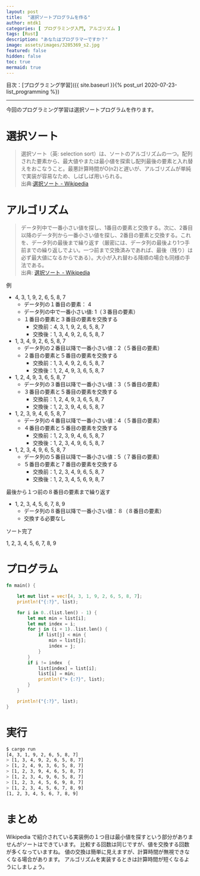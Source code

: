 ```yaml
---
layout: post
title:  "選択ソートプログラムを作る"
author: mtdk1
categories: [ プログラミング入門, アルゴリズム ]
tags: [Rust]
description: "あなたはプログラマーですか？"
image: assets/images/3205369_s2.jpg
featured: false
hidden: false
toc: true
mermaid: true
---
```


目次：[プログラミング学習]({{ site.baseurl }}{% post_url 2020-07-23-list_programming %})

---

今回のプログラミング学習は選択ソートプログラムを作ります。

# 選択ソート

> 選択ソート（英: selection sort）は、ソートのアルゴリズムの一つ。配列された要素から、最大値やまたは最小値を探索し配列最後の要素と入れ替えをおこなうこと。最悪計算時間がO(n2)と遅いが、アルゴリズムが単純で実装が容易なため、しばしば用いられる。<br>
出典:[選択ソート - Wikipedia](https://ja.wikipedia.org/wiki/%E9%81%B8%E6%8A%9E%E3%82%BD%E3%83%BC%E3%83%88#:~:text=%E9%81%B8%E6%8A%9E%E3%82%BD%E3%83%BC%E3%83%88%EF%BC%88%E8%8B%B1%3A%20selection%20sort,%E3%81%AA%E3%81%9F%E3%82%81%E3%80%81%E3%81%97%E3%81%B0%E3%81%97%E3%81%B0%E7%94%A8%E3%81%84%E3%82%89%E3%82%8C%E3%82%8B%E3%80%82)

# アルゴリズム

> データ列中で一番小さい値を探し、1番目の要素と交換する。次に、2番目以降のデータ列から一番小さい値を探し、2番目の要素と交換する。これを、データ列の最後まで繰り返す（厳密には、データ列の最後より1つ手前までの繰り返しでよい。一つ前まで交換済みであれば、最後（残り）は必ず最大値になるからである）。大小が入れ替わる降順の場合も同様の手法である。<br>
> 出典: [選択ソート - Wikipedia](https://ja.wikipedia.org/wiki/%E9%81%B8%E6%8A%9E%E3%82%BD%E3%83%BC%E3%83%88])

例

- 4, 3, 1, 9, 2, 6, 5, 8, 7
  - データ列の１番目の要素： 4
  - データ列の中で一番小さい値: 1（３番目の要素）
  - １番目の要素と３番目の要素を交換する
    - 交換前：4, 3, 1, 9, 2, 6, 5, 8, 7
    - 交換後：1, 3, 4, 9, 2, 6, 5, 8, 7
- 1, 3, 4, 9, 2, 6, 5, 8, 7
  - データ列の２番目以降で一番小さい値：2（５番目の要素）
  - ２番目の要素と５番目の要素を交換する
    - 交換前：1, 3, 4, 9, 2, 6, 5, 8, 7
    - 交換後：1, 2, 4, 9, 3, 6, 5, 8, 7
- 1, 2, 4, 9, 3, 6, 5, 8, 7
  - データ列の３番目以降で一番小さい値：3（５番目の要素）
  - ３番目の要素と５番目の要素を交換する
    - 交換前：1, 2, 4, 9, 3, 6, 5, 8, 7
    - 交換後：1, 2, 3, 9, 4, 6, 5, 8, 7
- 1, 2, 3, 9, 4, 6, 5, 8, 7
  - データ列の４番目以降で一番小さい値：4（５番目の要素）
  - ４番目の要素と５番目の要素を交換する
    - 交換前：1, 2, 3, 9, 4, 6, 5, 8, 7
    - 交換後：1, 2, 3, 4, 9, 6, 5, 8, 7
- 1, 2, 3, 4, 9, 6, 5, 8, 7
  - データ列の５番目以降で一番小さい値：5（７番目の要素）
  - ５番目の要素と７番目の要素を交換する
    - 交換前：1, 2, 3, 4, 9, 6, 5, 8, 7
    - 交換後：1, 2, 3, 4, 5, 6, 9, 8, 7


最後から１つ前の８番目の要素まで繰り返す

- 1, 2, 3, 4, 5, 6, 7, 8, 9
  - データ列の８番目以降で一番小さい値：８（８番目の要素）
  - 交換する必要なし

ソート完了

1, 2, 3, 4, 5, 6, 7, 8, 9



# プログラム

```rust
fn main() {

    let mut list = vec![4, 3, 1, 9, 2, 6, 5, 8, 7];
    println!("{:?}", list);

    for i in 0..(list.len() - 1) {
        let mut min = list[i];
        let mut index = i;
        for j in (i + 1)..list.len() {
            if list[j] < min {
                min = list[j];
                index = j;
            }
        }
        if i != index  {
            list[index] = list[i];
            list[i] = min;
            println!("> {:?}", list);
        }
    }

    println!("{:?}", list);   
}
```


# 実行

```bash
$ cargo run
[4, 3, 1, 9, 2, 6, 5, 8, 7]
> [1, 3, 4, 9, 2, 6, 5, 8, 7]
> [1, 2, 4, 9, 3, 6, 5, 8, 7]
> [1, 2, 3, 9, 4, 6, 5, 8, 7]
> [1, 2, 3, 4, 9, 6, 5, 8, 7]
> [1, 2, 3, 4, 5, 6, 9, 8, 7]
> [1, 2, 3, 4, 5, 6, 7, 8, 9]
[1, 2, 3, 4, 5, 6, 7, 8, 9]
```

# まとめ

Wikipedia で紹介されている実装例の１つ目は最小値を探すという部分がありませんがソートはできています。
比較する回数は同じですが、値を交換する回数が多くなっていますね。
値の交換は簡単に見えますが、計算時間が無視できなくなる場合があります。
アルゴリズムを実装するときは計算時間が短くなるようにしましょう。